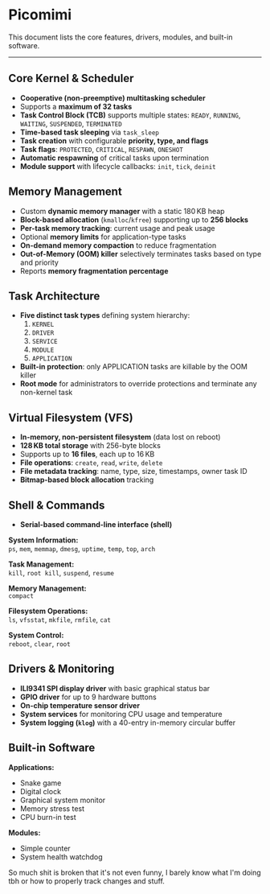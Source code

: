 # Picomimi

This document lists the core features, drivers, modules, and built-in software.

---

## Core Kernel & Scheduler
- **Cooperative (non-preemptive) multitasking scheduler**
- Supports a **maximum of 32 tasks**
- **Task Control Block (TCB)** supports multiple states: `READY`, `RUNNING`, `WAITING`, `SUSPENDED`, `TERMINATED`
- **Time-based task sleeping** via `task_sleep`
- **Task creation** with configurable **priority, type, and flags**
- **Task flags**: `PROTECTED`, `CRITICAL`, `RESPAWN`, `ONESHOT`
- **Automatic respawning** of critical tasks upon termination
- **Module support** with lifecycle callbacks: `init`, `tick`, `deinit`

## Memory Management
- Custom **dynamic memory manager** with a static 180 KB heap
- **Block-based allocation** (`kmalloc`/`kfree`) supporting up to **256 blocks**
- **Per-task memory tracking**: current usage and peak usage
- Optional **memory limits** for application-type tasks
- **On-demand memory compaction** to reduce fragmentation
- **Out-of-Memory (OOM) killer** selectively terminates tasks based on type and priority
- Reports **memory fragmentation percentage**

## Task Architecture
- **Five distinct task types** defining system hierarchy:
  1. `KERNEL`
  2. `DRIVER`
  3. `SERVICE`
  4. `MODULE`
  5. `APPLICATION`
- **Built-in protection**: only APPLICATION tasks are killable by the OOM killer
- **Root mode** for administrators to override protections and terminate any non-kernel task

## Virtual Filesystem (VFS)
- **In-memory, non-persistent filesystem** (data lost on reboot)
- **128 KB total storage** with 256-byte blocks
- Supports up to **16 files**, each up to 16 KB
- **File operations**: `create`, `read`, `write`, `delete`
- **File metadata tracking**: name, type, size, timestamps, owner task ID
- **Bitmap-based block allocation** tracking

## Shell & Commands
- **Serial-based command-line interface (shell)**

**System Information:**  
`ps`, `mem`, `memmap`, `dmesg`, `uptime`, `temp`, `top`, `arch`

**Task Management:**  
`kill`, `root kill`, `suspend`, `resume`

**Memory Management:**  
`compact`

**Filesystem Operations:**  
`ls`, `vfsstat`, `mkfile`, `rmfile`, `cat`

**System Control:**  
`reboot`, `clear`, `root`

## Drivers & Monitoring
- **ILI9341 SPI display driver** with basic graphical status bar
- **GPIO driver** for up to 9 hardware buttons
- **On-chip temperature sensor driver**
- **System services** for monitoring CPU usage and temperature
- **System logging (`klog`)** with a 40-entry in-memory circular buffer

## Built-in Software
**Applications:**  
- Snake game  
- Digital clock  
- Graphical system monitor  
- Memory stress test  
- CPU burn-in test

**Modules:**  
- Simple counter  
- System health watchdog

So much shit is broken that it's not even funny, I barely know what I'm doing tbh or how to properly track changes and stuff.

